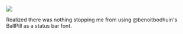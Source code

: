 ![](https://db-feed.s3.amazonaws.com/legacy/Screenshot_from_2020_05_16_17_04_48-1589666711967.png)

Realized there was nothing stopping me from using @benoitbodhuin's BallPill as a status bar font.

